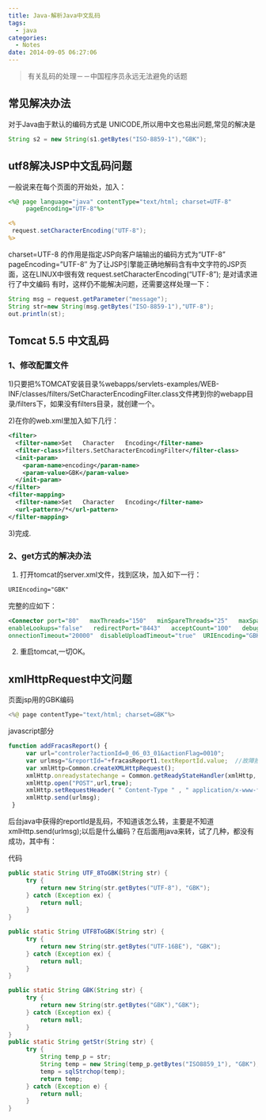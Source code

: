 ```yaml
---
title: Java-解析Java中文乱码
tags:
  - java
categories:
  - Notes
date: 2014-09-05 06:27:06
---
```

>有关乱码的处理－－中国程序员永远无法避免的话题
## 常见解决办法

对于Java由于默认的编码方式是 UNICODE,所以用中文也易出问题,常见的解决是
```java
String s2 = new String(s1.getBytes("ISO-8859-1"),"GBK");
```
## utf8解决JSP中文乱码问题

一般说来在每个页面的开始处，加入：
```jsp
<%@ page language="java" contentType="text/html; charset=UTF-8"
     pageEncoding="UTF-8"%>

<%
 request.setCharacterEncoding("UTF-8");
%>
```
charset=UTF-8  的作用是指定JSP向客户端输出的编码方式为“UTF-8”
pageEncoding=”UTF-8″  为了让JSP引擎能正确地解码含有中文字符的JSP页面，这在LINUX中很有效
request.setCharacterEncoding(“UTF-8”); 是对请求进行了中文编码
有时，这样仍不能解决问题，还需要这样处理一下：
```java
String msg = request.getParameter("message");
String str=new String(msg.getBytes("ISO-8859-1"),"UTF-8");
out.println(st);
```
## Tomcat 5.5 中文乱码

### 1、修改配置文件

1)只要把%TOMCAT安装目录%webapps/servlets-examples/WEB-INF/classes/filters/SetCharacterEncodingFilter.class文件拷到你的webapp目录/filters下，如果没有filters目录，就创建一个。

2)在你的web.xml里加入如下几行：
```xml
<filter>
  <filter-name>Set   Character   Encoding</filter-name>
  <filter-class>filters.SetCharacterEncodingFilter</filter-class>
  <init-param>
    <param-name>encoding</param-name>
    <param-value>GBK</param-value>
  </init-param>
</filter>
<filter-mapping>
  <filter-name>Set   Character   Encoding</filter-name>
  <url-pattern>/*</url-pattern>
</filter-mapping>
```
3)完成.

### 2、get方式的解决办法

1) 打开tomcat的server.xml文件，找到区块，加入如下一行：
```xml
URIEncoding="GBK"
```
完整的应如下：
```xml
<Connector port="80"   maxThreads="150"   minSpareThreads="25"   maxSpareThreads="75"
enableLookups="false"   redirectPort="8443"   acceptCount="100"   debug="0"
onnectionTimeout="20000"  disableUploadTimeout="true"  URIEncoding="GBK" />
```
2) 重启tomcat,一切OK。
## xmlHttpRequest中文问题

页面jsp用的GBK编码

```java
<%@ page contentType="text/html; charset=GBK"%>
```
javascript部分

```javascript
function addFracasReport() {
     var url="controler?actionId=0_06_03_01&actionFlag=0010";
     var urlmsg="&reportId="+fracasReport1.textReportId.value;  //故障报告表编号
     var xmlHttp=Common.createXMLHttpRequest();
     xmlHttp.onreadystatechange = Common.getReadyStateHandler(xmlHttp, eval("turnAnalyPage"));
     xmlHttp.open("POST",url,true);
     xmlHttp.setRequestHeader( " Content-Type " , " application/x-www-form-urlencoded);
     xmlHttp.send(urlmsg);
 }
```
后台java中获得的reportId是乱码，不知道该怎么转，主要是不知道xmlHttp.send(urlmsg);以后是什么编码？在后面用java来转，试了几种，都没有成功，其中有：

代码
```java
public static String UTF_8ToGBK(String str) {
     try {
         return new String(str.getBytes("UTF-8"), "GBK");
     } catch (Exception ex) {
         return null;
     }
}

public static String UTF8ToGBK(String str) {
     try {
         return new String(str.getBytes("UTF-16BE"), "GBK");
     } catch (Exception ex) {
         return null;
     }
}

public static String GBK(String str) {
     try {
         return new String(str.getBytes("GBK"),"GBK");
     } catch (Exception ex) {
         return null;
     }
}
public static String getStr(String str) {
     try {
         String temp_p = str;
         String temp = new String(temp_p.getBytes("ISO8859_1"), "GBK");
         temp = sqlStrchop(temp);
         return temp;
     } catch (Exception e) {
         return null;
     }
}
```